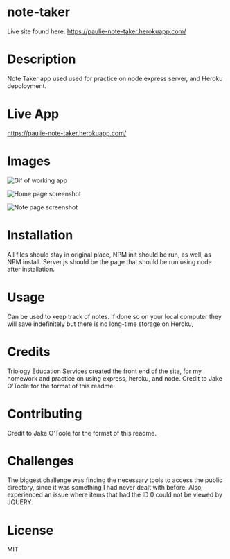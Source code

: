 # note-taker

Live site found here: https://paulie-note-taker.herokuapp.com/

# Description
Note Taker app used used for practice on node express server, and Heroku depoloyment.


# Live App
https://paulie-note-taker.herokuapp.com/

# Images



![Gif of working app](https://github.com/paulrobhendrickson/note-taker/blob/master/public/assets/images/NoteTaker.gif?raw=true)

![Home page screenshot](https://github.com/paulrobhendrickson/note-taker/blob/master/public/assets/images/Screen%20Shot%202019-12-18%20at%208.37.02%20AM.png?raw=true)

![Note page screenshot](https://github.com/paulrobhendrickson/note-taker/blob/master/public/assets/images/Screen%20Shot%202019-12-18%20at%208.36.55%20AM.png?raw=true)

# Installation
All files should stay in original place, NPM init should be run, as well, as NPM install. Server.js should be the page that should be run using node after installation. 

# Usage
Can be used to keep track of notes. If done so on your local computer they will save indefinitely but there is no long-time storage on Heroku,

# Credits
Triology Education Services created the front end of the site, for my homework and practice on using express, heroku, and node. Credit to Jake O’Toole for the format of this readme.

# Contributing
 Credit to Jake O’Toole for the format of this readme.


# Challenges
The biggest challenge was finding the necessary tools to access the public directory, since it was something I had never dealt with before. Also, experienced an issue where items that had the ID 0 could not be viewed by JQUERY.

# License
MIT
